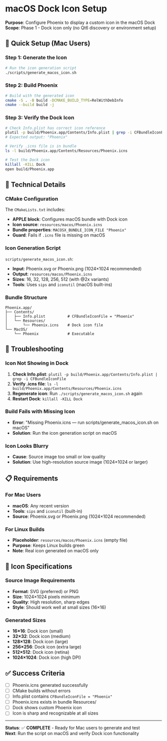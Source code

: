 # macOS Dock Icon Setup

**Purpose**: Configure Phoenix to display a custom icon in the macOS Dock  
**Scope**: Phase 1 - Dock icon only (no Qt6 discovery or environment setup)

## 🎯 **Quick Setup (Mac Users)**

### **Step 1: Generate the Icon**

```bash
# Run the icon generation script
./scripts/generate_macos_icon.sh
```

### **Step 2: Build Phoenix**

```bash
# Build with the generated icon
cmake -S . -B build -DCMAKE_BUILD_TYPE=RelWithDebInfo
cmake --build build -j
```

### **Step 3: Verify the Dock Icon**

```bash
# Check Info.plist has correct icon reference
plutil -p build/Phoenix.app/Contents/Info.plist | grep -i CFBundleIconFile
# Expected output: "Phoenix"

# Verify .icns file is in bundle
ls -l build/Phoenix.app/Contents/Resources/Phoenix.icns

# Test the Dock icon
killall -KILL Dock
open build/Phoenix.app
```

## 🔧 **Technical Details**

### **CMake Configuration**

The `CMakeLists.txt` includes:

- **APPLE block**: Configures macOS bundle with Dock icon
- **Icon source**: `resources/macos/Phoenix.icns`
- **Bundle properties**: `MACOSX_BUNDLE_ICON_FILE "Phoenix"`
- **Guard**: Fails if `.icns` file is missing on macOS

### **Icon Generation Script**

`scripts/generate_macos_icon.sh`:

- **Input**: Phoenix.svg or Phoenix.png (1024×1024 recommended)
- **Output**: `resources/macos/Phoenix.icns`
- **Sizes**: 16, 32, 128, 256, 512 (with @2x variants)
- **Tools**: Uses `sips` and `iconutil` (macOS built-ins)

### **Bundle Structure**

```
Phoenix.app/
├── Contents/
│   ├── Info.plist          # CFBundleIconFile = "Phoenix"
│   └── Resources/
│       └── Phoenix.icns    # Dock icon file
└── MacOS/
    └── Phoenix             # Executable
```

## 🐛 **Troubleshooting**

### **Icon Not Showing in Dock**

1. **Check Info.plist**: `plutil -p build/Phoenix.app/Contents/Info.plist | grep -i CFBundleIconFile`
2. **Verify .icns file**: `ls -l build/Phoenix.app/Contents/Resources/Phoenix.icns`
3. **Regenerate icon**: Run `./scripts/generate_macos_icon.sh` again
4. **Restart Dock**: `killall -KILL Dock`

### **Build Fails with Missing Icon**

- **Error**: "Missing Phoenix.icns — run scripts/generate_macos_icon.sh on macOS"
- **Solution**: Run the icon generation script on macOS

### **Icon Looks Blurry**

- **Cause**: Source image too small or low quality
- **Solution**: Use high-resolution source image (1024×1024 or larger)

## 📋 **Requirements**

### **For Mac Users**

- **macOS**: Any recent version
- **Tools**: `sips` and `iconutil` (built-in)
- **Source**: Phoenix.svg or Phoenix.png (1024×1024 recommended)

### **For Linux Builds**

- **Placeholder**: `resources/macos/Phoenix.icns` (empty file)
- **Purpose**: Keeps Linux builds green
- **Note**: Real icon generated on macOS only

## 🎨 **Icon Specifications**

### **Source Image Requirements**

- **Format**: SVG (preferred) or PNG
- **Size**: 1024×1024 pixels minimum
- **Quality**: High resolution, sharp edges
- **Style**: Should work well at small sizes (16×16)

### **Generated Sizes**

- **16×16**: Dock icon (small)
- **32×32**: Dock icon (medium)
- **128×128**: Dock icon (large)
- **256×256**: Dock icon (extra large)
- **512×512**: Dock icon (retina)
- **1024×1024**: Dock icon (high DPI)

## ✅ **Success Criteria**

- [ ] Phoenix.icns generated successfully
- [ ] CMake builds without errors
- [ ] Info.plist contains `CFBundleIconFile = "Phoenix"`
- [ ] Phoenix.icns exists in bundle Resources/
- [ ] Dock shows custom Phoenix icon
- [ ] Icon is sharp and recognizable at all sizes

---

**Status**: ✅ **COMPLETE** - Ready for Mac users to generate and test  
**Next**: Run the script on macOS and verify Dock icon functionality

